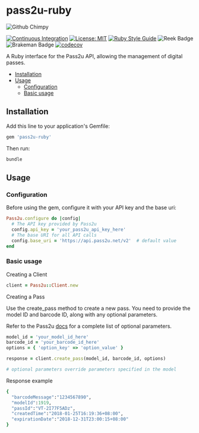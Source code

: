 # pass2u-ruby
![Github Chimpy](https://github.com/user-attachments/assets/df1179f1-aa19-415e-aad8-e5037d060519)

[![Continuous Integration](https://github.com/heychimpy/pass2u-ruby/actions/workflows/test.yml/badge.svg?branch=main)](https://github.com/heychimpy/pass2u-ruby/actions/workflows/test.yml)
[![License: MIT](https://img.shields.io/badge/License-MIT-yellow.svg)](https://opensource.org/licenses/MIT)
[![Ruby Style Guide](https://img.shields.io/badge/code_style-rubocop-brightgreen.svg)](https://github.com/rubocop/rubocop)
![Reek Badge](https://img.shields.io/badge/code%20quality-reek-brightgreen?style=flat-square)
![Brakeman Badge](https://img.shields.io/badge/security-brakeman-brightgreen?style=flat-square)
[![codecov](https://codecov.io/gh/heychimpy/pass2u-ruby/graph/badge.svg?token=XRAVME65JL)](https://codecov.io/gh/heychimpy/pass2u-ruby)

A Ruby interface for the Pass2u API, allowing the management of digital passes.

- [Installation](#installation)
- [Usage](#usage)
  - [Configuration](#configuration)
  - [Basic usage](#basic-usage)

## Installation

Add this line to your application's Gemfile:

```ruby
gem 'pass2u-ruby'
```

Then run:

```ruby
bundle
```

## Usage

### Configuration

Before using the gem, configure it with your API key and the base uri:

```ruby
Pass2u.configure do |config|
  # The API key provided by Pass2u
  config.api_key = 'your_pass2u_api_key_here'
  # The base URI for all API calls
  config.base_uri = 'https://api.pass2u.net/v2'  # default value
end
```

### Basic usage

Creating a Client

```ruby
client = Pass2u::Client.new
```

Creating a Pass

Use the create_pass method to create a new pass. You need to provide the model ID and barcode ID, along with any optional parameters.

Refer to the Pass2u [docs](https://www.pass2u.net/documentation) for a complete list of optional parameters.

```ruby
model_id = 'your_model_id_here'
barcode_id = 'your_barcode_id_here'
options = { 'option_key' => 'option_value' } 

response = client.create_pass(model_id, barcode_id, options)

# optional parameters override parameters specified in the model
```

Response example

```ruby
{
  "barcodeMessage":"1234567890",
  "modelId":1919,
  "passId":"VT-2I77F5ADz",
  "createdTime":"2018-01-25T16:19:36+08:00",
  "expirationDate":"2018-12-31T23:00:15+08:00"
}
```
